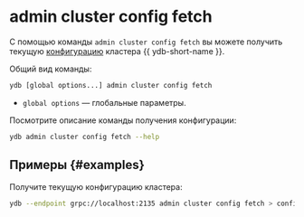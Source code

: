 # admin cluster config fetch

С помощью команды `admin cluster config fetch` вы можете получить текущую [конфигурацию](../../../../../devops/configuration-management/index.md) кластера {{ ydb-short-name }}.

Общий вид команды:

```bash
ydb [global options...] admin cluster config fetch
```

* `global options` — глобальные параметры.

Посмотрите описание команды получения конфигурации:

```bash
ydb admin cluster config fetch --help
```

## Примеры {#examples}

Получите текущую конфигурацию кластера:

```bash
ydb --endpoint grpc://localhost:2135 admin cluster config fetch > config.yaml
```
